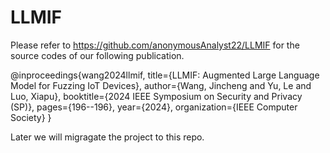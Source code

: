 # LLMIF

Please refer to https://github.com/anonymousAnalyst22/LLMIF for the source codes of our following publication.

@inproceedings{wang2024llmif,
  title={LLMIF: Augmented Large Language Model for Fuzzing IoT Devices},
  author={Wang, Jincheng and Yu, Le and Luo, Xiapu},
  booktitle={2024 IEEE Symposium on Security and Privacy (SP)},
  pages={196--196},
  year={2024},
  organization={IEEE Computer Society}
}

Later we will migragate the project to this repo.
